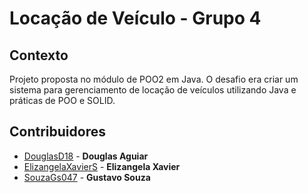 # Locação de Veículo - Grupo 4

## Contexto

Projeto proposta no módulo de POO2 em Java. O desafio era criar um sistema para gerenciamento de locação de veículos utilizando Java e práticas de POO e SOLID.

## Contribuidores
 - [DouglasD18](https://github.com/DouglasD18) -
  **Douglas Aguiar**
 - [ElizangelaXavierS](https://github.com/ElizangelaXavierS) -
  **Elizangela Xavier**
 - [SouzaGs047](https://github.com/SouzaGs047) -
  **Gustavo Souza**